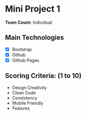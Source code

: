 # Mini Project 1

**Team Count:** Individual

## Main Technologies
  - [x] Bootstrap
  - [x] Github
  - [x] Github Pages

## Scoring Criteria: (1 to 10)
  * Design Creativity
  * Clean Code
  * Consistency
  * Mobile Friendly
  * Features

